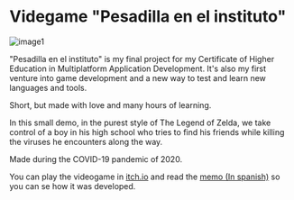 # Videgame "Pesadilla en el instituto"

![image1](https://user-images.githubusercontent.com/98350551/188018502-dc590d0b-b753-4d7e-ae44-7de047edfd68.png)

 
"Pesadilla en el instituto" is my final project for my Certificate of Higher Education in Multiplatform Application Development. It's also my first venture into game development and a new way to test and learn new languages and tools.

Short, but made with love and many hours of learning.

In this small demo, in the purest style of The Legend of Zelda, we take control of a boy in his high school who tries to find his friends while killing the viruses he encounters along the way.

Made during the COVID-19 pandemic of 2020.


You can play the videogame in [itch.io](https://sergiofgdev.itch.io/pesadilla-en-el-instituto) and read the 
[memo (In spanish)](https://github.com/sergiofgdev/godot_project_game/files/9473582/Memoria.pdf) so you can se how it was developed.


